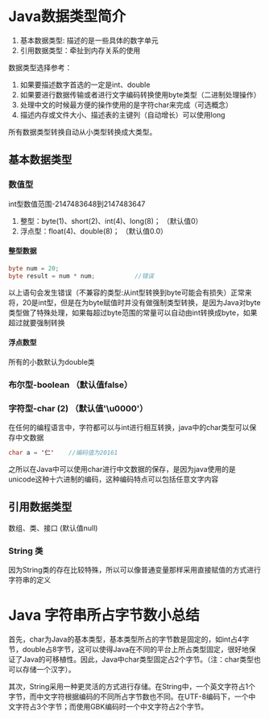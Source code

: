 # Java数据类型简介
1. 基本数据类型: 描述的是一些具体的数字单元
2. 引用数据类型：牵扯到内存关系的使用

数据类型选择参考：
1. 如果要描述数字首选的一定是int、double
2. 如果要进行数据传输或者进行文字编码转换使用byte类型（二进制处理操作）
3. 处理中文的时候最方便的操作使用的是字符char来完成（可选概念）
4. 描述内存或文件大小、描述表的主键列（自动增长）可以使用long

所有数据类型转换自动从小类型转换成大类型。

## 基本数据类型
### 数值型
int型数值范围-2147483648到2147483647
1. 整型：byte(1)、short(2)、int(4)、long(8)； （默认值0）
2. 浮点型：float(4)、double(8)；         （默认值0.0）

#### 整型数据
```java
byte num = 20;
byte result = num * num;           //错误
```
以上语句会发生错误（不兼容的类型:从int型转换到byte可能会有损失）正常来将，20是int型，但是在为byte赋值时并没有做强制类型转换，是因为Java对byte类型做了特殊处理，如果每超过byte范围的常量可以自动由int转换成byte，如果超过就要强制转换

#### 浮点数型
所有的小数默认为double类

### 布尔型-boolean  （默认值false）

### 字符型-char (2)     （默认值'\u0000'）
在任何的编程语言中，字符都可以与int进行相互转换，java中的char类型可以保存中文数据
```java
char a = '仁'    //编码值为20161
```
之所以在Java中可以使用char进行中文数据的保存，是因为java使用的是unicode这种十六进制的编码，这种编码特点可以包括任意文字内容

## 引用数据类型
数组、类、接口        (默认值null)


### String 类
因为String类的存在比较特殊，所以可以像普通变量那样采用直接赋值的方式进行字符串的定义

# Java 字符串所占字节数小总结
首先，char为Java的基本类型，基本类型所占的字节数是固定的，如int占4字节，double占8字节，这可以使得Java在不同的平台上所占类型固定，很好地保证了Java的可移植性。因此，Java中char类型固定占2个字节。（注：char类型也可以存储一个汉字）。

其次，String采用一种更灵活的方式进行存储。在String中，一个英文字符占1个字节，而中文字符根据编码的不同所占字节数也不同。在UTF-8编码下，一个中文字符占3个字节；而使用GBK编码时一个中文字符占2个字节。

